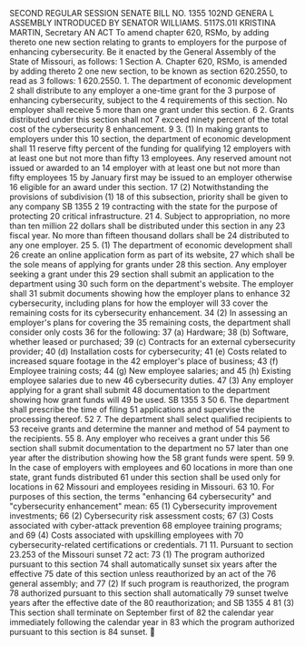 SECOND REGULAR SESSION
SENATE BILL NO. 1355
102ND GENERA L ASSEMBLY
INTRODUCED BY SENATOR WILLIAMS.
5117S.01I KRISTINA MARTIN, Secretary
AN ACT
To amend chapter 620, RSMo, by adding thereto one new section relating to grants to employers
for the purpose of enhancing cybersecurity.
Be it enacted by the General Assembly of the State of Missouri, as follows:
1 Section A. Chapter 620, RSMo, is amended by adding thereto
2 one new section, to be known as section 620.2550, to read as
3 follows:
1 620.2550. 1. The department of economic development
2 shall distribute to any employer a one-time grant for the
3 purpose of enhancing cybersecurity, subject to the
4 requirements of this section. No employer shall receive
5 more than one grant under this section.
6 2. Grants distributed under this section shall not
7 exceed ninety percent of the total cost of the cybersecurity
8 enhancement.
9 3. (1) In making grants to employers under this
10 section, the department of economic development shall
11 reserve fifty percent of the funding for qualifying
12 employers with at least one but not more than fifty
13 employees. Any reserved amount not issued or awarded to an
14 employer with at least one but not more than fifty employees
15 by January first may be issued to an employer otherwise
16 eligible for an award under this section.
17 (2) Notwithstanding the provisions of subdivision (1)
18 of this subsection, priority shall be given to any company
SB 1355 2
19 contracting with the state for the purpose of protecting
20 critical infrastructure.
21 4. Subject to appropriation, no more than ten million
22 dollars shall be distributed under this section in any
23 fiscal year. No more than fifteen thousand dollars shall be
24 distributed to any one employer.
25 5. (1) The department of economic development shall
26 create an online application form as part of its website,
27 which shall be the sole means of applying for grants under
28 this section. Any employer seeking a grant under this
29 section shall submit an application to the department using
30 such form on the department's website. The employer shall
31 submit documents showing how the employer plans to enhance
32 cybersecurity, including plans for how the employer will
33 cover the remaining costs for its cybersecurity enhancement.
34 (2) In assessing an employer's plans for covering the
35 remaining costs, the department shall consider only costs
36 for the following:
37 (a) Hardware;
38 (b) Software, whether leased or purchased;
39 (c) Contracts for an external cybersecurity provider;
40 (d) Installation costs for cybersecurity;
41 (e) Costs related to increased square footage in the
42 employer's place of business;
43 (f) Employee training costs;
44 (g) New employee salaries; and
45 (h) Existing employee salaries due to new
46 cybersecurity duties.
47 (3) Any employer applying for a grant shall submit
48 documentation to the department showing how grant funds will
49 be used.
SB 1355 3
50 6. The department shall prescribe the time of filing
51 applications and supervise the processing thereof.
52 7. The department shall select qualified recipients to
53 receive grants and determine the manner and method of
54 payment to the recipients.
55 8. Any employer who receives a grant under this
56 section shall submit documentation to the department no
57 later than one year after the distribution showing how the
58 grant funds were spent.
59 9. In the case of employers with employees and
60 locations in more than one state, grant funds distributed
61 under this section shall be used only for locations in
62 Missouri and employees residing in Missouri.
63 10. For purposes of this section, the terms "enhancing
64 cybersecurity" and "cybersecurity enhancement" mean:
65 (1) Cybersecurity improvement investments;
66 (2) Cybersecurity risk assessment costs;
67 (3) Costs associated with cyber-attack prevention
68 employee training programs; and
69 (4) Costs associated with upskilling employees with
70 cybersecurity-related certifications or credentials.
71 11. Pursuant to section 23.253 of the Missouri sunset
72 act:
73 (1) The program authorized pursuant to this section
74 shall automatically sunset six years after the effective
75 date of this section unless reauthorized by an act of the
76 general assembly; and
77 (2) If such program is reauthorized, the program
78 authorized pursuant to this section shall automatically
79 sunset twelve years after the effective date of the
80 reauthorization; and
SB 1355 4
81 (3) This section shall terminate on September first of
82 the calendar year immediately following the calendar year in
83 which the program authorized pursuant to this section is
84 sunset.
